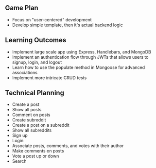 ## Game Plan
- Focus on "user-centered" development
- Develop simple template, then it's actual backend logic

## Learning Outcomes
- Implement large scale app using Express, Handlebars, and MongoDB
- Implement an authentication flow through JWTs that allows users to signup, login, and logout
- Learn how to use the populate method in Mongoose for advanced associations
- Implement more intricate CRUD tests

## Technical Planning
- Create a post
- Show all posts
- Comment on posts
- Create subreddit
- Create a post on a subreddit
- Show all subreddits
- Sign up
- Login
- Associate posts, comments, and votes with their author
- Make comments on posts
- Vote a post up or down
- Search 

